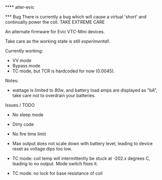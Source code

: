 **** alter-evic

*** Bug
There is currently a bug which will cause a virtual 'short' and continually power the coil. TAKE EXTREME CARE

An alternate firmware for Evic VTC-Mini devices.

Take care as the working state is still *experimental*!.

Currently working:

* VV mode
* Bypass mode
* TC mode, but TCR is hardcoded for now (0.0045).

Notes:

* wattage is limited to *80w*, and battery load amps are displayed as "bA", take care not to overdrain your batteries.

Issues / TODO

- No sleep mode

- Dirty code

- No fire time limit

- Max output does not scale down with battery level, leading to device reset as voltage dips too low.

- TC mode: coil temp will intermittently be stuck at -202.x degrees C, leading to no output. Mode switch fixes it.

- TC mode: no lock for base resistance of coil
